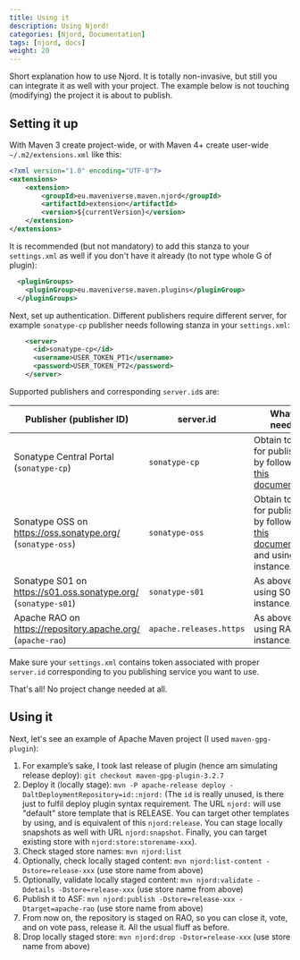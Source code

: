 ```yaml
---
title: Using it
description: Using Njord!
categories: [Njord, Documentation]
tags: [njord, docs]
weight: 20
---
```


Short explanation how to use Njord. It is totally non-invasive, but still you can integrate it as well with your
project. The example below is not touching (modifying) the project it is about to publish.

## Setting it up

With Maven 3 create project-wide, or with Maven 4+ create user-wide `~/.m2/extensions.xml` like this:
```xml
<?xml version="1.0" encoding="UTF-8"?>
<extensions>
    <extension>
        <groupId>eu.maveniverse.maven.njord</groupId>
        <artifactId>extension</artifactId>
        <version>${currentVersion}</version>
    </extension>
</extensions>
```

It is recommended (but not mandatory) to add this stanza to your `settings.xml` as well if you don't have it already
(to not type whole G of plugin):
```xml
  <pluginGroups>
    <pluginGroup>eu.maveniverse.maven.plugins</pluginGroup>
  </pluginGroups>
```

Next, set up authentication. Different publishers require different server, for example `sonatype-cp` publisher
needs following stanza in your `settings.xml`:

```xml
    <server>
      <id>sonatype-cp</id>
      <username>USER_TOKEN_PT1</username>
      <password>USER_TOKEN_PT2</password>
    </server>
```

Supported publishers and corresponding `server.id`s are:

| Publisher (publisher ID)                                       | server.id               | What is needed                                                                                                                               |
|----------------------------------------------------------------|-------------------------|----------------------------------------------------------------------------------------------------------------------------------------------|
| Sonatype Central Portal (`sonatype-cp`)                        | `sonatype-cp`           | Obtain tokens for publishing by following [this documentation](https://central.sonatype.org/publish/generate-portal-token/).                 |
| Sonatype OSS on https://oss.sonatype.org/ (`sonatype-oss`)     | `sonatype-oss`          | Obtain tokens for publishing by following [this documentation](https://central.sonatype.org/publish/generate-token/) and using OSS instance. |
| Sonatype S01 on https://s01.oss.sonatype.org/ (`sonatype-s01`) | `sonatype-s01`          | As above but using S01 instance.                                                                                                             |
| Apache RAO on https://repository.apache.org/ (`apache-rao`)                                  | `apache.releases.https` | As above but using RAO instance.                                                                                                             |

Make sure your `settings.xml` contains token associated with proper `server.id` corresponding to you publishing service you want to use.

That's all! No project change needed at all.

## Using it

Next, let's see an example of Apache Maven project (I used `maven-gpg-plugin`):

1. For example’s sake, I took last release of plugin (hence am simulating release deploy): `git checkout maven-gpg-plugin-3.2.7`
2. Deploy it (locally stage): `mvn -P apache-release deploy -DaltDeploymentRepository=id::njord:` (The `id` is really unused, is there just to fulfil deploy plugin syntax requirement. The URL `njord:` will use "default" store template that is RELEASE. You can target other templates by using, and is equivalent of this `njord:release`. You can stage locally snapshots as well with URL `njord:snapshot`. Finally, you can target existing store with `njord:store:storename-xxx`).
3. Check staged store names: `mvn njord:list`
4. Optionally, check locally staged content: `mvn njord:list-content -Dstore=release-xxx` (use store name from above)
5. Optionally, validate locally staged content: `mvn njord:validate -Ddetails -Dstore=release-xxx` (use store name from above)
6. Publish it to ASF: `mvn njord:publish -Dstore=release-xxx -Dtarget=apache-rao` (use store name from above)
7. From now on, the repository is staged on RAO, so you can close it, vote, and on vote pass, release it. All the usual fluff as before.
8. Drop locally staged store: `mvn njord:drop -Dstor=release-xxx` (use store name from above)
